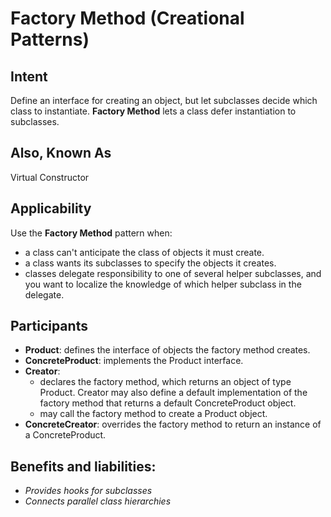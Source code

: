 # Factory Method (Creational Patterns)

## Intent

Define an interface for creating an object, but let subclasses decide which class to instantiate. **Factory Method** lets a class defer instantiation to subclasses.

## Also, Known As

Virtual Constructor

## Applicability

Use the **Factory Method** pattern when:

* a class can't anticipate the class of objects it must create.
* a class wants its subclasses to specify the objects it creates.
* classes delegate responsibility to one of several helper subclasses, and you want to localize the knowledge of which helper subclass in the delegate.


## Participants

* **Product**: defines the interface of objects the factory method creates.
* **ConcreteProduct**: implements the Product interface.
* **Creator**:
    * declares the factory method, which returns an object of type Product. Creator may also define a default implementation of the factory method that returns a default ConcreteProduct object.
    * may call the factory method to create a Product object.
* **ConcreteCreator**: overrides the factory method to return an instance of a ConcreteProduct.

## Benefits and liabilities:

* _Provides hooks for subclasses_
* _Connects parallel class hierarchies_
